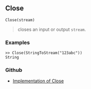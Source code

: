 ## Close

```
Close(stream)
```

> closes an input or output `stream`.

### Examples

``` 
>> Close(StringToStream("123abc"))
String 
```

### Github

* [Implementation of Close](https://github.com/axkr/symja_android_library/blob/master/symja_android_library/matheclipse-core/src/main/java/org/matheclipse/core/builtin/FileFunctions.java#L311) 
